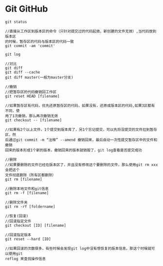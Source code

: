 #	Git GitHub

	git status
	
	//直接从工作区到版本区的命令（只针对提交过的代码起效，新创建的文件无效）,当代码放到版本区
	的时候，暂存区的代码与版本区的代码一致
	git commit -am 'commit'
	
	git log
	
	//对比
	git diff
	git diff --cache
	git diff master(一般为master分支)
	
	//撤销
	//把暂存区的代码撤销回工作区
	git reset HEAD [filename]
	
	//如果暂存区有代码，优先还原暂存区的代码，如果没有，还原成版本区的代码,如果3区都有不同，使
	用了1次撤销，那么再次撤销无效
	git checkout -- [filename]
	
	//如果有2个以上文件，1个提交到版本库了，另1个忘记提交，可以先将没提交的文件拉到暂存区，然
	后通过git commit -m “注释” --amend 撤销回来，最后自动一次性提交暂存区中的文件和撤销
	回来的版本形成1个新的版本，撤销回来的版本就销毁了，git log查看是否提交成功
	
	//删除
	//如果要删除的文件已经在版本区了，并且没有修改这个要删除的文件，那么使用git rm xxx会把这个
	文件彻底删除（所有区都删除）
	git rm [filename]
	
	//删除本地文件和git信息
	git rm -f [filename]
	
	//删除文件夹
	git rm -rf [foldername]
	
	//恢复(回滚)
	//回滚指定文件
	git checkout [ID] [filename]
	
	//回滚指定版本
	git reset --hard [ID]
	
	//如果回滚的次数很多，有些时候会发现git log中没有想恢复的版本信息，那这个时候就可以使用git 
	reflog 来查找操作信息